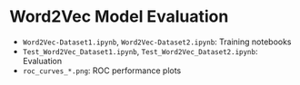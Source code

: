 # Word2Vec Model Evaluation

- `Word2Vec-Dataset1.ipynb`, `Word2Vec-Dataset2.ipynb`: Training notebooks
- `Test_Word2Vec_Dataset1.ipynb`, `Test_Word2Vec_Dataset2.ipynb`: Evaluation
- `roc_curves_*.png`: ROC performance plots


